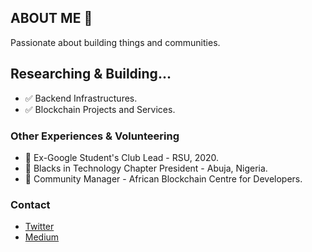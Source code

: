 ## ABOUT ME 🙂
Passionate about building things and communities.


<!-- ### Tech Stack -->

## Researching & Building...
- ✅ Backend Infrastructures.
- ✅ Blockchain Projects and Services.


<!-- 
### Badges & Certifications

🎯 [Emurgo Certified Ethereum Professional Developer](https://www.credly.com/badges/6ee88250-ef37-442b-a8b7-50f1e26417c3/public_url) -->


### Other Experiences & Volunteering

- 🥇 Ex-Google Student's Club Lead - RSU, 2020.
- 🥇 Blacks in Technology Chapter President - Abuja, Nigeria.
- 🥇 Community Manager - African Blockchain Centre for Developers.

### Contact

- [Twitter](https://www.twitter.com/OteePeter)
- [Medium](https://medium.com/@otobongpeter)
